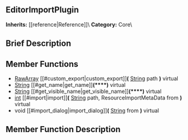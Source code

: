 ##  EditorImportPlugin  
**Inherits:** [[reference|Reference]]\\
**Category:** Core\\
##  Brief Description  

##  Member Functions 
  * [RawArray](class_rawarray) [[#custom_export|custom_export]]**(** [String](class_string) path **)** virtual
  * [String](class_string) [[#get_name|get_name]]**(****)** virtual
  * [String](class_string) [[#get_visible_name|get_visible_name]]**(****)** virtual
  * [int](class_int) [[#import|import]]**(** [String](class_string) path, ResourceImportMetaData from **)** virtual
  * void [[#import_dialog|import_dialog]]**(** [String](class_string) from **)** virtual
##  Member Function Description  
